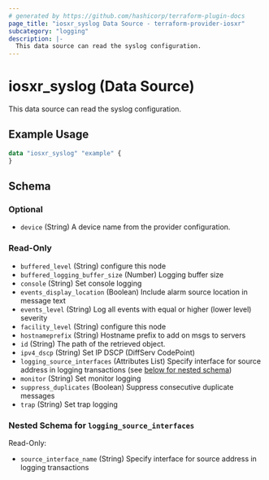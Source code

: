 ```yaml
---
# generated by https://github.com/hashicorp/terraform-plugin-docs
page_title: "iosxr_syslog Data Source - terraform-provider-iosxr"
subcategory: "logging"
description: |-
  This data source can read the syslog configuration.
---
```


# iosxr_syslog (Data Source)

This data source can read the syslog configuration.

## Example Usage

```terraform
data "iosxr_syslog" "example" {
}
```

<!-- schema generated by tfplugindocs -->
## Schema

### Optional

- `device` (String) A device name from the provider configuration.

### Read-Only

- `buffered_level` (String) configure this node
- `buffered_logging_buffer_size` (Number) Logging buffer size
- `console` (String) Set console logging
- `events_display_location` (Boolean) Include alarm source location in message text
- `events_level` (String) Log all events with equal or higher (lower level) severity
- `facility_level` (String) configure this node
- `hostnameprefix` (String) Hostname prefix to add on msgs to servers
- `id` (String) The path of the retrieved object.
- `ipv4_dscp` (String) Set IP DSCP (DiffServ CodePoint)
- `logging_source_interfaces` (Attributes List) Specify interface for source address in logging transactions (see [below for nested schema](#nestedatt--logging_source_interfaces))
- `monitor` (String) Set monitor logging
- `suppress_duplicates` (Boolean) Suppress consecutive duplicate messages
- `trap` (String) Set trap logging

<a id="nestedatt--logging_source_interfaces"></a>
### Nested Schema for `logging_source_interfaces`

Read-Only:

- `source_interface_name` (String) Specify interface for source address in logging transactions


